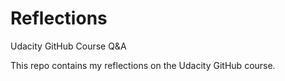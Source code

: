 # Reflections
Udacity GitHub Course Q&amp;A

This repo contains my reflections on the Udacity GitHub course.
